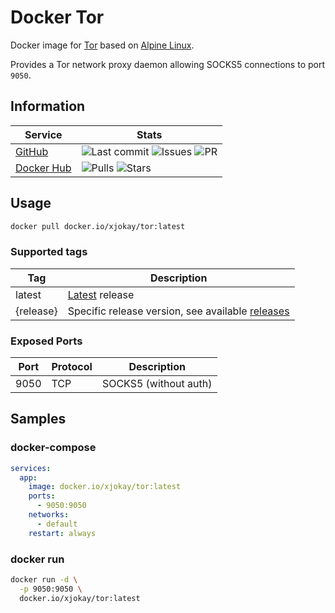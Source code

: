 # Docker Tor

Docker image for [Tor](https://www.torproject.org) based on [Alpine Linux](https://www.alpinelinux.org).

Provides a Tor network proxy daemon allowing SOCKS5 connections to port `9050`.

## Information

| Service | Stats |
|---------|-------|
| [GitHub](https://github.com/jokay/docker-tor) | ![Last commit](https://img.shields.io/github/last-commit/jokay/docker-tor.svg?style=flat-square) ![Issues](https://img.shields.io/github/issues-raw/jokay/docker-tor.svg?style=flat-square) ![PR](https://img.shields.io/github/issues-pr-raw/jokay/docker-tor.svg?style=flat-square) |
| [Docker Hub](https://hub.docker.com/r/xjokay/tor) | ![Pulls](https://img.shields.io/docker/pulls/xjokay/tor.svg?style=flat-square) ![Stars](https://img.shields.io/docker/stars/xjokay/tor.svg?style=flat-square) |

## Usage

```sh
docker pull docker.io/xjokay/tor:latest
```

### Supported tags

| Tag       | Description                                                                                      |
|-----------|--------------------------------------------------------------------------------------------------|
| latest    | [Latest](https://github.com/jokay/docker-tor/releases/latest) release                            |
| {release} | Specific release version, see available [releases](https://github.com/jokay/docker-tor/releases) |

### Exposed Ports

| Port | Protocol | Description           |
|------|----------|-----------------------|
| 9050 | TCP      | SOCKS5 (without auth) |

## Samples

### docker-compose

```yml
services:
  app:
    image: docker.io/xjokay/tor:latest
    ports:
      - 9050:9050
    networks:
      - default
    restart: always
```

### docker run

```sh
docker run -d \
  -p 9050:9050 \
  docker.io/xjokay/tor:latest
```
